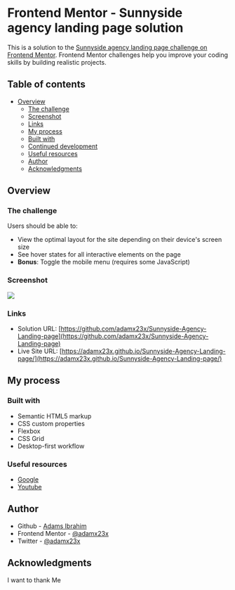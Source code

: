 # Frontend Mentor - Sunnyside agency landing page solution

This is a solution to the [Sunnyside agency landing page challenge on Frontend Mentor](https://www.frontendmentor.io/challenges/sunnyside-agency-landing-page-7yVs3B6ef). Frontend Mentor challenges help you improve your coding skills by building realistic projects.

## Table of contents

- [Overview](#overview)
  - [The challenge](#the-challenge)
  - [Screenshot](#screenshot)
  - [Links](#links)
  - [My process](#my-process)
  - [Built with](#built-with)
  - [Continued development](#continued-development)
  - [Useful resources](#useful-resources)
  - [Author](#author)
  - [Acknowledgments](#acknowledgments)


## Overview

### The challenge

Users should be able to:

- View the optimal layout for the site depending on their device's screen size
- See hover states for all interactive elements on the page
- **Bonus**: Toggle the mobile menu (requires some JavaScript)

### Screenshot

![](./screenshot.jpg)

### Links

- Solution URL: [https://github.com/adamx23x/Sunnyside-Agency-Landing-page](https://github.com/adamx23x/Sunnyside-Agency-Landing-page)
- Live Site URL: [https://adamx23x.github.io/Sunnyside-Agency-Landing-page/](https://adamx23x.github.io/Sunnyside-Agency-Landing-page/)

## My process

### Built with

- Semantic HTML5 markup
- CSS custom properties
- Flexbox
- CSS Grid
- Desktop-first workflow



### Useful resources

- [Google](https://google.com) 
- [Youtube](https://www.youtube.com) 


## Author

- Github - [Adams Ibrahim](https://github.com/adamx23x)
- Frontend Mentor - [@adamx23x](https://www.frontendmentor.io/profile/@adamx23x)
- Twitter - [@adamx23x](https://www.twitter.com/@adamx23x)


## Acknowledgments

I want to thank Me
